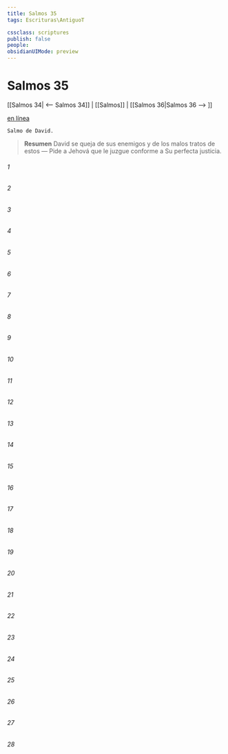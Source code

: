 ```yaml
---
title: Salmos 35
tags: Escrituras\AntiguoT

cssclass: scriptures
publish: false
people:
obsidianUIMode: preview
---
```


# Salmos 35
[[Salmos 34| <-- Salmos 34]] | [[Salmos]] | [[Salmos 36|Salmos 36 --> ]]

[en línea](https://churchofjesuschrist.org/study/scriptures/ot/ps/35?lang=spa)

```
Salmo de David.
```

> __Resumen__
David se queja de sus enemigos y de los malos tratos de estos — Pide a Jehová que le juzgue conforme a Su perfecta justicia.

###### 1 


###### 2 


###### 3 


###### 4 


###### 5 


###### 6 


###### 7 


###### 8 


###### 9 


###### 10 


###### 11 


###### 12 


###### 13 


###### 14 


###### 15 


###### 16 


###### 17 


###### 18 


###### 19 


###### 20 


###### 21 


###### 22 


###### 23 


###### 24 


###### 25 


###### 26 


###### 27 


###### 28 


